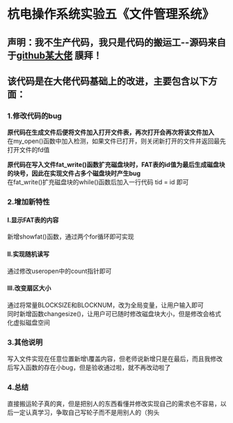 # 杭电操作系统实验五《文件管理系统》
## 声明：我不生产代码，我只是代码的搬运工--源码来自于[github某大佬](https://github.com/yjc567/HDU_OS_Assignment_2017_SimpleFileSystem) 膜拜！
## 该代码是在大佬代码基础上的改进，主要包含以下方面：
### 1.修改代码的bug  
  
**原代码在生成文件后便将文件加入打开文件表，再次打开会再次将该文件加入**  
在my_open()函数中加入检测，如果文件已打开，则关闭新打开的文件并返回最先打开文件的fd值   
  
**原代码在写入文件fat_write()函数扩充磁盘块时，FAT表的id值为最后生成磁盘块的块号，因此在实现文件占多个磁盘块时产生bug**  
在fat_write()扩充磁盘块的while()函数后加入一行代码 tid = id 即可  

### 2.增加新特性  
#### I.显示FAT表的内容   
新增showfat()函数，通过两个for循环即可实现 
#### II.实现随机读写
通过修改useropen中的count指针即可  
#### III.改变扇区大小
通过将常量BLOCKSIZE和BLOCKNUM，改为全局变量，让用户输入即可    
同时新增函数changesize()，让用户可已随时修改磁盘块大小，但是修改会格式化虚拟磁盘空间    
  
### 3.其他说明
写入文件实现在任意位置新增\覆盖内容，但老师说新增只是在最后，而且我修改后写入函数的存在小bug，但是验收通过啦，就不再改动啦了  

### 4.总结
直接搬运轮子真的爽，但是把别人的东西看懂并修改实现自己的需求也不容易，以后一定认真学习，争取自己写轮子而不是用别人的（狗头  
